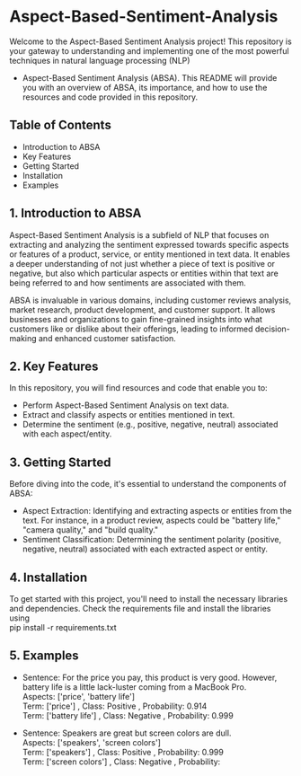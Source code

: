 # Aspect-Based-Sentiment-Analysis

Welcome to the Aspect-Based Sentiment Analysis project! This repository is your gateway to understanding and implementing one of the most powerful techniques in natural language processing (NLP)
- Aspect-Based Sentiment Analysis (ABSA). This README will provide you with an overview of ABSA, its importance, and how to use the resources and code provided in this repository.

## Table of Contents
- Introduction to ABSA
- Key Features
- Getting Started
- Installation
- Examples


## 1. Introduction to ABSA
Aspect-Based Sentiment Analysis is a subfield of NLP that focuses on extracting and analyzing the sentiment expressed towards specific aspects or features of a product, service,
or entity mentioned in text data. It enables a deeper understanding of not just whether a piece of text is positive or negative, but also which particular aspects or entities within that text are being referred to and how sentiments are associated with them.

ABSA is invaluable in various domains, including customer reviews analysis, market research, product development, and customer support. It allows businesses and organizations to gain 
fine-grained insights into what customers like or dislike about their offerings, leading to informed decision-making and enhanced customer satisfaction.

## 2. Key Features
In this repository, you will find resources and code that enable you to:

- Perform Aspect-Based Sentiment Analysis on text data.
- Extract and classify aspects or entities mentioned in text.
- Determine the sentiment (e.g., positive, negative, neutral) associated with each aspect/entity.

## 3. Getting Started
Before diving into the code, it's essential to understand the components of ABSA:

- Aspect Extraction: Identifying and extracting aspects or entities from the text. For instance, in a product review, aspects could be "battery life," "camera quality," and "build quality."
- Sentiment Classification: Determining the sentiment polarity (positive, negative, neutral) associated with each extracted aspect or entity.

## 4. Installation
To get started with this project, you'll need to install the necessary libraries and dependencies. Check the requirements file and install the libraries using <br /> pip install -r requirements.txt

## 5. Examples
- Sentence: For the price you pay, this product is very good. However, battery life is a little lack-luster coming from a MacBook Pro. <br />
Aspects: ['price', 'battery life'] <br />
Term: ['price'] , Class: Positive , Probability: 0.914 <br />
Term: ['battery life'] , Class: Negative , Probability: 0.999 <br />

- Sentence: Speakers are great but screen colors are dull. <br />
Aspects: ['speakers', 'screen colors'] <br />
Term: ['speakers'] , Class: Positive , Probability: 0.999 <br />
Term: ['screen colors'] , Class: Negative , Probability: <br />
